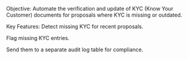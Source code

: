Objective:
Automate the verification and update of KYC (Know Your Customer) documents for proposals where KYC is missing or outdated.

Key Features:
Detect missing KYC for recent proposals.

Flag missing KYC entries.

Send them to a separate audit log table for compliance.

